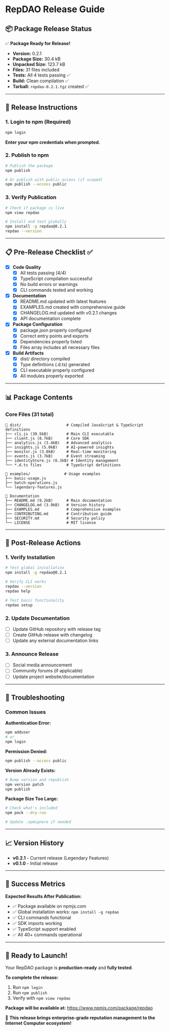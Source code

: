 # RepDAO Release Guide

## 📦 Package Release Status

✅ **Package Ready for Release!**

- **Version:** 0.2.1
- **Package Size:** 30.4 kB
- **Unpacked Size:** 123.7 kB
- **Files:** 31 files included
- **Tests:** All 4 tests passing ✅
- **Build:** Clean compilation ✅
- **Tarball:** `repdao-0.2.1.tgz` created ✅

---

## 🚀 Release Instructions

### 1. Login to npm (Required)
```bash
npm login
```
**Enter your npm credentials when prompted.**

### 2. Publish to npm
```bash
# Publish the package
npm publish

# Or publish with public access (if scoped)
npm publish --access public
```

### 3. Verify Publication
```bash
# Check if package is live
npm view repdao

# Install and test globally
npm install -g repdao@0.2.1
repdao --version
```

---

## 📋 Pre-Release Checklist ✅

- [x] **Code Quality**
  - [x] All tests passing (4/4)
  - [x] TypeScript compilation successful
  - [x] No build errors or warnings
  - [x] CLI commands tested and working

- [x] **Documentation**
  - [x] README.md updated with latest features
  - [x] EXAMPLES.md created with comprehensive guide
  - [x] CHANGELOG.md updated with v0.2.1 changes
  - [x] API documentation complete

- [x] **Package Configuration**
  - [x] package.json properly configured
  - [x] Correct entry points and exports
  - [x] Dependencies properly listed
  - [x] Files array includes all necessary files

- [x] **Build Artifacts**
  - [x] dist/ directory compiled
  - [x] Type definitions (.d.ts) generated
  - [x] CLI executable properly configured
  - [x] All modules properly exported

---

## 📊 Package Contents

### Core Files (31 total)
```
📁 dist/                    # Compiled JavaScript & TypeScript definitions
├── cli.js (39.5kB)        # Main CLI executable
├── client.js (8.7kB)      # Core SDK
├── analytics.js (3.4kB)   # Advanced analytics
├── insights.js (5.0kB)    # AI-powered insights
├── monitor.js (3.0kB)     # Real-time monitoring
├── events.js (3.7kB)      # Event streaming
├── identityStore.js (6.3kB) # Identity management
└── *.d.ts files           # TypeScript definitions

📁 examples/               # Usage examples
├── basic-usage.js
├── batch-operations.js
└── legendary-features.js

📄 Documentation
├── README.md (9.2kB)      # Main documentation
├── CHANGELOG.md (3.9kB)   # Version history
├── EXAMPLES.md            # Comprehensive examples
├── CONTRIBUTING.md        # Contribution guide
├── SECURITY.md            # Security policy
└── LICENSE                # MIT license
```

---

## 🎯 Post-Release Actions

### 1. Verify Installation
```bash
# Test global installation
npm install -g repdao@0.2.1

# Verify CLI works
repdao --version
repdao help

# Test basic functionality
repdao setup
```

### 2. Update Documentation
- [ ] Update GitHub repository with release tag
- [ ] Create GitHub release with changelog
- [ ] Update any external documentation links

### 3. Announce Release
- [ ] Social media announcement
- [ ] Community forums (if applicable)
- [ ] Update project website/documentation

---

## 🔧 Troubleshooting

### Common Issues

**Authentication Error:**
```bash
npm adduser
# or
npm login
```

**Permission Denied:**
```bash
npm publish --access public
```

**Version Already Exists:**
```bash
# Bump version and republish
npm version patch
npm publish
```

**Package Size Too Large:**
```bash
# Check what's included
npm pack --dry-run

# Update .npmignore if needed
```

---

## 📈 Version History

- **v0.2.1** - Current release (Legendary Features)
- **v0.1.0** - Initial release

---

## 🎉 Success Metrics

**Expected Results After Publication:**
- ✅ Package available on npmjs.com
- ✅ Global installation works: `npm install -g repdao`
- ✅ CLI commands functional
- ✅ SDK imports working
- ✅ TypeScript support enabled
- ✅ All 40+ commands operational

---

## 🚀 Ready to Launch!

Your RepDAO package is **production-ready** and **fully tested**. 

**To complete the release:**
1. Run `npm login` 
2. Run `npm publish`
3. Verify with `npm view repdao`

**Package will be available at:** https://www.npmjs.com/package/repdao

🎯 **This release brings enterprise-grade reputation management to the Internet Computer ecosystem!**
